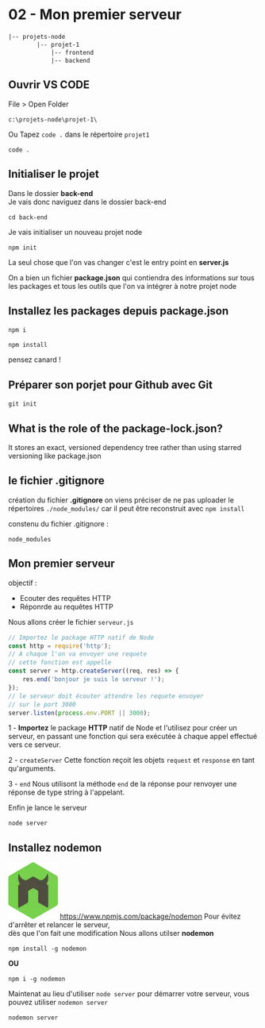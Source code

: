 # 02 - Mon premier serveur
```
|-- projets-node
        |-- projet-1
            |-- frontend
            |-- backend
```
## Ouvrir VS CODE
File > Open Folder
 ```
 c:\projets-node\projet-1\
 ```
 Ou Tapez <code>code .</code> dans le répertoire <code>projet1</code>
 ```
 code .
 ```
##  Initialiser le projet
Dans le dossier **back-end**  
Je vais donc naviguez dans le dossier back-end
```
cd back-end
```
Je vais initialiser un nouveau projet node  
```
npm init
```
La seul chose que l'on vas changer
c'est  le entry point en **server.js**  
  
On a bien un fichier **package.json**
qui contiendra des informations sur tous les packages et
tous les outils que l'on va intégrer à notre projet node

## Installez les packages depuis package.json
```
npm i
```

```
npm install
```
pensez canard !  
## Préparer son porjet pour Github avec Git
```
git init
```
## What is the role of the package-lock.json?
It stores an exact, versioned dependency tree rather than using starred versioning like package.json

## le fichier .gitignore
création du fichier **.gitignore**
on viens préciser de ne pas uploader le répertoires
<code>./node_modules/</code>
car il peut être reconstruit avec <code>npm install</code>
  
constenu du fichier .gitignore :
```
node_modules
```

## Mon premier serveur
objectif :
- Ecouter des requêtes HTTP
- Réponrde au requêtes HTTP

Nous allons créer le fichier <code>serveur.js</code>
```js
// Importez le package HTTP natif de Node
const http = require('http');
// A chaque l'on va envoyer une requete
// cette fonction est appelle
const server = http.createServer((req, res) => {
    res.end('bonjour je suis le serveur !');
});
// le serveur doit écouter attendre les requete envoyer
// sur le port 3000
server.listen(process.env.PORT || 3000);
```
1 - **Importez** le package **HTTP** natif de Node et l'utilisez pour créer un serveur, en passant une fonction qui sera exécutée à chaque appel effectué vers ce serveur.

 2 - <code>createServer</code>
 Cette fonction reçoit les objets <code>request</code> et <code>response</code> en tant qu'arguments. 

3 - <code>end</code> 
Nous utilisont la méthode <code>end</code> de la réponse pour renvoyer une réponse de type string à l'appelant.

Enfin je lance le serveur
```
node server
```

## Installez nodemon
![nodedemon](../img/nodemon.webp)
https://www.npmjs.com/package/nodemon
Pour évitez d'arrêter et relancer le serveur,  
dès que l'on fait une modification
Nous allons utilser **nodemon**
```
npm install -g nodemon
```
**OU**
```
npm i -g nodemon
```
Maintenat au lieu d'utiliser <code>node server</code> pour démarrer votre serveur, vous pouvez utiliser <code>nodemon server</code>

```
nodemon server
```
